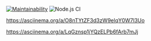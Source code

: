 [![Maintainability](https://api.codeclimate.com/v1/badges/63ebc9841a20f2b4678d/maintainability)](https://codeclimate.com/github/ringabi/frontend-project-lvl1/maintainability)
![Node.js CI](https://github.com/ringabi/frontend-project-lvl1/workflows/Node.js%20CI/badge.svg)

https://asciinema.org/a/O8nTYtZF3d3zW9elqY0W7l3Uo

https://asciinema.org/a/LqGznsp1jYQzELPb6fArb7mJj
